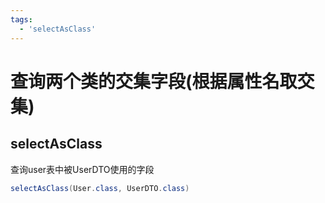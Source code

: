 ```yaml
---
tags:
  - 'selectAsClass'
---
```


# 查询两个类的交集字段(根据属性名取交集)

## selectAsClass

查询user表中被UserDTO使用的字段

```java
selectAsClass(User.class, UserDTO.class)
```
